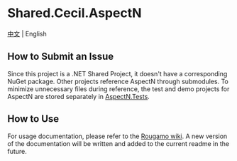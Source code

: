 # Shared.Cecil.AspectN

[中文](README.md) | English

## How to Submit an Issue

Since this project is a .NET Shared Project, it doesn't have a corresponding NuGet package. Other projects reference AspectN through submodules. To minimize unnecessary files during reference, the test and demo projects for AspectN are stored separately in [AspectN.Tests](https://github.com/inversionhourglass/AspectN.Tests).

## How to Use

For usage documentation, please refer to the [Rougamo wiki](https://github.com/inversionhourglass/Rougamo/wiki/%E6%96%B9%E6%B3%95%E5%8C%B9%E9%85%8D#%E7%B1%BBaspectj%E8%A1%A8%E8%BE%BE%E5%BC%8F%E5%8C%B9%E9%85%8D). A new version of the documentation will be written and added to the current readme in the future.
